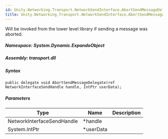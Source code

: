 ```yaml
---  
id: Unity.Networking.Transport.NetworkSendInterface.AbortSendMessageDelegate  
title: Unity.Networking.Transport.NetworkSendInterface.AbortSendMessageDelegate  
---
```


<div class="markdown level0 summary">

Will be invoked from the lower level library if sending a message was
aborted.

</div>

<div class="markdown level0 conceptual">

</div>

##### **Namespace**: System.Dynamic.ExpandoObject

##### **Assembly**: transport.dll

##### Syntax

``` lang-csharp
public delegate void AbortSendMessageDelegate(ref NetworkInterfaceSendHandle handle, IntPtr userData);
```

##### Parameters

| Type                       | Name       | Description |
|----------------------------|------------|-------------|
| NetworkInterfaceSendHandle | \*handle   |             |
| System.IntPtr              | \*userData |             |

